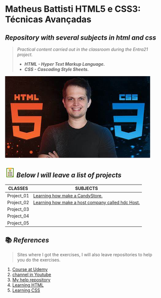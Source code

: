 # Matheus Battisti HTML5 e CSS3: Técnicas Avançadas

## _Repository with several subjects in html and css_

> _Practical content carried out in the classroom during the Entra21 project._
>
> - **_HTML - Hyper Text Markup Language._**
> - **_CSS - Cascading Style Sheets._**

![Gif Entra21](https://github.com/ArthurEstevan/Matheus_Battisti_Html5_and_Css3_Advanced/blob/main/OIP.jpg)

## ![](/lista_green.png) _Below I will leave a list of projects_

| CLASSES | SUBJECTS |
|---------|---------|
|Project_01|[Learning how make a CandyStore.](./First_Project_CandyStore)
|Project_02|[Learning how make a host company called hdc Host.](./Second_Project_HDCHost)
|Project_03|[](.)
|Project_04|[](.)
|Project_05|[](.)

## 📚 _References_ 

> Sites where I got the exercises, I will also leave repositories to help you do the exercises.

1. [Course at Udemy](https://www.udemy.com/course/html5-e-css3-tecnicas-avancadas-com-flexbox-e-3-projetos/)
2. [channel in Youtube](https://www.youtube.com/c/MatheusBattisti)
3. [My help repository](https://github.com/ArthurEstevan/Exercise_in_HTML)
5. [Learning HTML](http://www.clem.ufba.br/tuts/html/c22.htm)
6. [Learning CSS](https://www.w3schools.com/css/default.asp)
